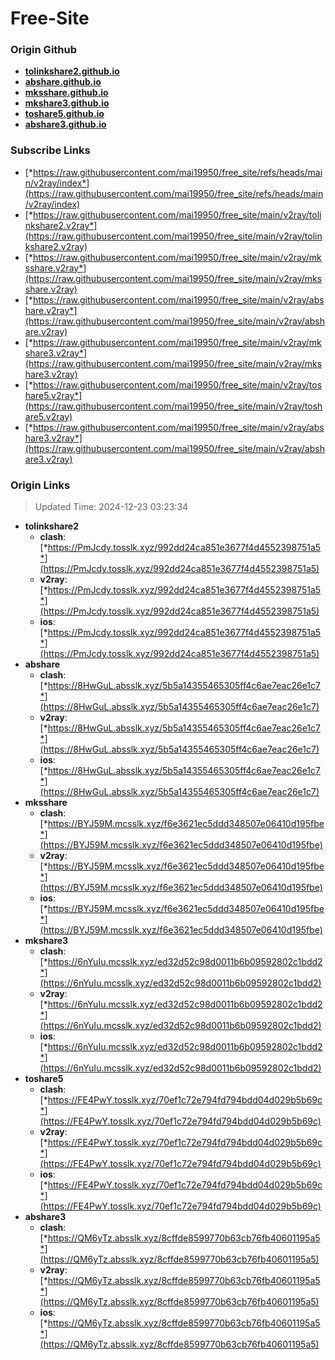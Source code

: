 # Free-Site

### Origin Github

- [**tolinkshare2.github.io**](https://github.com/tolinkshare2/tolinkshare2.github.io)
- [**abshare.github.io**](https://github.com/abshare/abshare.github.io)
- [**mksshare.github.io**](https://github.com/mksshare/mksshare.github.io)
- [**mkshare3.github.io**](https://github.com/mkshare3/mkshare3.github.io)
- [**toshare5.github.io**](https://github.com/toshare5/toshare5.github.io)
- [**abshare3.github.io**](https://github.com/abshare3/abshare3.github.io)

### Subscribe Links

- [*https://raw.githubusercontent.com/mai19950/free_site/refs/heads/main/v2ray/index*](https://raw.githubusercontent.com/mai19950/free_site/refs/heads/main/v2ray/index)
- [*https://raw.githubusercontent.com/mai19950/free_site/main/v2ray/tolinkshare2.v2ray*](https://raw.githubusercontent.com/mai19950/free_site/main/v2ray/tolinkshare2.v2ray)
- [*https://raw.githubusercontent.com/mai19950/free_site/main/v2ray/mksshare.v2ray*](https://raw.githubusercontent.com/mai19950/free_site/main/v2ray/mksshare.v2ray)
- [*https://raw.githubusercontent.com/mai19950/free_site/main/v2ray/abshare.v2ray*](https://raw.githubusercontent.com/mai19950/free_site/main/v2ray/abshare.v2ray)
- [*https://raw.githubusercontent.com/mai19950/free_site/main/v2ray/mkshare3.v2ray*](https://raw.githubusercontent.com/mai19950/free_site/main/v2ray/mkshare3.v2ray)
- [*https://raw.githubusercontent.com/mai19950/free_site/main/v2ray/toshare5.v2ray*](https://raw.githubusercontent.com/mai19950/free_site/main/v2ray/toshare5.v2ray)
- [*https://raw.githubusercontent.com/mai19950/free_site/main/v2ray/abshare3.v2ray*](https://raw.githubusercontent.com/mai19950/free_site/main/v2ray/abshare3.v2ray)

### Origin Links

> Updated Time: 2024-12-23 03:23:34

- **tolinkshare2**
  - **clash**: [*https://PmJcdy.tosslk.xyz/992dd24ca851e3677f4d4552398751a5*](https://PmJcdy.tosslk.xyz/992dd24ca851e3677f4d4552398751a5)
  - **v2ray**: [*https://PmJcdy.tosslk.xyz/992dd24ca851e3677f4d4552398751a5*](https://PmJcdy.tosslk.xyz/992dd24ca851e3677f4d4552398751a5)
  - **ios**: [*https://PmJcdy.tosslk.xyz/992dd24ca851e3677f4d4552398751a5*](https://PmJcdy.tosslk.xyz/992dd24ca851e3677f4d4552398751a5)
- **abshare**
  - **clash**: [*https://8HwGuL.absslk.xyz/5b5a14355465305ff4c6ae7eac26e1c7*](https://8HwGuL.absslk.xyz/5b5a14355465305ff4c6ae7eac26e1c7)
  - **v2ray**: [*https://8HwGuL.absslk.xyz/5b5a14355465305ff4c6ae7eac26e1c7*](https://8HwGuL.absslk.xyz/5b5a14355465305ff4c6ae7eac26e1c7)
  - **ios**: [*https://8HwGuL.absslk.xyz/5b5a14355465305ff4c6ae7eac26e1c7*](https://8HwGuL.absslk.xyz/5b5a14355465305ff4c6ae7eac26e1c7)
- **mksshare**
  - **clash**: [*https://BYJ59M.mcsslk.xyz/f6e3621ec5ddd348507e06410d195fbe*](https://BYJ59M.mcsslk.xyz/f6e3621ec5ddd348507e06410d195fbe)
  - **v2ray**: [*https://BYJ59M.mcsslk.xyz/f6e3621ec5ddd348507e06410d195fbe*](https://BYJ59M.mcsslk.xyz/f6e3621ec5ddd348507e06410d195fbe)
  - **ios**: [*https://BYJ59M.mcsslk.xyz/f6e3621ec5ddd348507e06410d195fbe*](https://BYJ59M.mcsslk.xyz/f6e3621ec5ddd348507e06410d195fbe)
- **mkshare3**
  - **clash**: [*https://6nYuIu.mcsslk.xyz/ed32d52c98d0011b6b09592802c1bdd2*](https://6nYuIu.mcsslk.xyz/ed32d52c98d0011b6b09592802c1bdd2)
  - **v2ray**: [*https://6nYuIu.mcsslk.xyz/ed32d52c98d0011b6b09592802c1bdd2*](https://6nYuIu.mcsslk.xyz/ed32d52c98d0011b6b09592802c1bdd2)
  - **ios**: [*https://6nYuIu.mcsslk.xyz/ed32d52c98d0011b6b09592802c1bdd2*](https://6nYuIu.mcsslk.xyz/ed32d52c98d0011b6b09592802c1bdd2)
- **toshare5**
  - **clash**: [*https://FE4PwY.tosslk.xyz/70ef1c72e794fd794bdd04d029b5b69c*](https://FE4PwY.tosslk.xyz/70ef1c72e794fd794bdd04d029b5b69c)
  - **v2ray**: [*https://FE4PwY.tosslk.xyz/70ef1c72e794fd794bdd04d029b5b69c*](https://FE4PwY.tosslk.xyz/70ef1c72e794fd794bdd04d029b5b69c)
  - **ios**: [*https://FE4PwY.tosslk.xyz/70ef1c72e794fd794bdd04d029b5b69c*](https://FE4PwY.tosslk.xyz/70ef1c72e794fd794bdd04d029b5b69c)
- **abshare3**
  - **clash**: [*https://QM6yTz.absslk.xyz/8cffde8599770b63cb76fb40601195a5*](https://QM6yTz.absslk.xyz/8cffde8599770b63cb76fb40601195a5)
  - **v2ray**: [*https://QM6yTz.absslk.xyz/8cffde8599770b63cb76fb40601195a5*](https://QM6yTz.absslk.xyz/8cffde8599770b63cb76fb40601195a5)
  - **ios**: [*https://QM6yTz.absslk.xyz/8cffde8599770b63cb76fb40601195a5*](https://QM6yTz.absslk.xyz/8cffde8599770b63cb76fb40601195a5)
